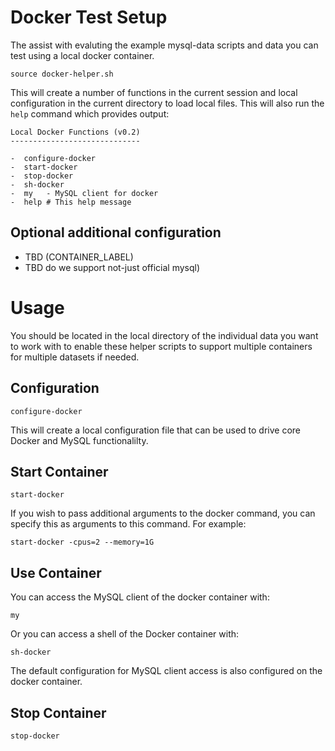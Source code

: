 # Docker Test Setup

The assist with evaluting the example mysql-data scripts and data you can test using a local docker container.

    source docker-helper.sh

This will create a number of functions in the current session and local configuration
in the current directory to load local files. This will also run the `help` command which provides output:

    Local Docker Functions (v0.2)
    -----------------------------

    -  configure-docker
    -  start-docker
    -  stop-docker
    -  sh-docker
    -  my   - MySQL client for docker
    -  help # This help message

## Optional additional configuration

- TBD (CONTAINER_LABEL)
- TBD do we support not-just official mysql)


# Usage

You should be located in the local directory of the individual data you want to work with to
enable these helper scripts to support multiple containers for multiple datasets if needed.

## Configuration

    configure-docker

This will create a local configuration file that can be used to drive core Docker and MySQL
functionalilty.

## Start Container

    start-docker

If you wish to pass additional arguments to the docker command, you can specify this as arguments to this command. For example:

    start-docker -cpus=2 --memory=1G

## Use Container

You can access the MySQL client of the docker container with:

    my

Or you can access a shell of the Docker container with:

    sh-docker

The default configuration for MySQL client access is also configured on the docker container.

## Stop Container

    stop-docker
